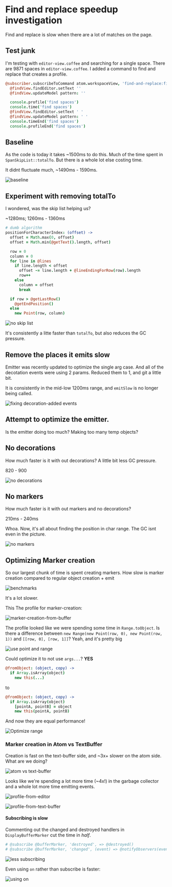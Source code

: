 # Find and replace speedup investigation

Find and replace is slow when there are a lot of matches on the page.

## Test junk

I'm testing with `editor-view.coffee` and searching for a single space. There are 9871 spaces in `editor-view.coffee`. I added a command to find and replace that creates a profile.

```coffee
@subscriber.subscribeToCommand atom.workspaceView, 'find-and-replace:find-space-profile', =>
  @findView.findEditor.setText ''
  @findView.updateModel pattern: ''

  console.profile('find spaces')
  console.time('find spaces')
  @findView.findEditor.setText ' '
  @findView.updateModel pattern: ' '
  console.timeEnd('find spaces')
  console.profileEnd('find spaces')
```

## Baseline

As the code is today it takes ~1500ms to do this. Much of the time spent in `SpanSkipList::totalTo`. But there is a whole lot else costing time.

It didnt fluctuate much, ~1490ms - 1590ms.

![baseline](https://cloud.githubusercontent.com/assets/69169/3914724/4337a990-234c-11e4-870c-3ea06c0342dc.png)

## Experiment with removing totalTo

I wondered, was the skip list helping us?

~1280ms; 1260ms - 1360ms

```coffee
# dumb algorithm
positionForCharacterIndex: (offset) ->
  offset = Math.max(0, offset)
  offset = Math.min(@getText().length, offset)

  row = 0
  column = 0
  for line in @lines
    if line.length < offset
      offset -= line.length + @lineEndingForRow(row).length
      row++
    else
      column = offset
      break

  if row > @getLastRow()
    @getEndPosition()
  else
    new Point(row, column)
```

![no skip list](https://cloud.githubusercontent.com/assets/69169/3914767/36263b8a-234d-11e4-9837-13f302d8805f.png)

It's consistently a litte faster than `totalTo`, but also reduces the GC pressure.

## Remove the places it emits slow

Emitter was recently updated to optimize the single arg case. And all of the decotation events were using 2 params. Reduced them to 1, and git a little bit.

It is consistently in the mid-low 1200ms range, and `emitSlow` is no longer being called.

![fixing decoration-added events](https://cloud.githubusercontent.com/assets/69169/3914801/21e5a740-234e-11e4-9ee3-9fbb692cd53a.png)

## Attempt to optimize the emitter.

Is the emitter doing too much? Making too many temp objects?

## No decorations

How much faster is it with out decorations? A little bit less GC pressure.

820 - 900

![no decorations](https://cloud.githubusercontent.com/assets/69169/3914920/4f1176c4-2351-11e4-80b0-bcd23821cf7a.png)

## No markers

How much faster is it with out markers and no decorations?

210ms - 240ms

Whoa. Now, it's all about finding the position in char range. The GC isnt even in the picture.

![no markers](https://cloud.githubusercontent.com/assets/69169/3914913/db1a84cc-2350-11e4-986f-f2feab722cde.png)

## Optimizing Marker creation

So our largest chunk of time is spent creating markers. How slow is marker creation compared to regular object creation + emit

![benchmarks](https://cloud.githubusercontent.com/assets/69169/3939214/2dc9d96a-24c4-11e4-8d3f-757a14b6a60f.png)

It's a lot slower.

This The profile for marker-creation:

![marker-creation-from-buffer](https://cloud.githubusercontent.com/assets/69169/3939227/74b32da4-24c4-11e4-8468-c3098b35b0a4.png)

The profile looked like we were spending some time in `Range.toObject`. Is there a difference between `new Range(new Point(row, 0), new Point(row, 1))` and `[[row, 0], [row, 1]]`? Yeah, and it's pretty big

![use point and range](https://cloud.githubusercontent.com/assets/69169/3939920/7daf04f8-24d0-11e4-9a0d-9b8cdd87f43b.png)

Could optimize it to not use `args...`? __YES__

```coffee
@fromObject: (object, copy) ->
  if Array.isArray(object)
    new this(...)
```

to

```coffee
@fromObject: (object, copy) ->
  if Array.isArray(object)
    [pointA, pointB] = object
    new this(pointA, pointB)
```

And now they are equal performance!

![Optimize range](https://cloud.githubusercontent.com/assets/69169/3939966/83850264-24d1-11e4-81f0-43fc2ed39dc0.png)

### Marker creation in Atom vs TextBuffer

Creation is fast on the text-buffer side, and ~3x+ slower on the atom side. What are we doing?

![atom vs text-buffer](https://cloud.githubusercontent.com/assets/69169/3940109/6962e758-24d5-11e4-92d7-3384f4f98116.png)

Looks like we're spending a lot more time (~4x!) in the garbage collector and a whole lot more time emitting events.

![profile-from-editor](https://cloud.githubusercontent.com/assets/69169/3940132/15fdc6c2-24d6-11e4-8b31-6d4780bf3fba.png)

![profile-from-text-buffer](https://cloud.githubusercontent.com/assets/69169/3940131/15fab5a4-24d6-11e4-8d57-258c4c390b96.png)

#### Subscribing is slow

Commenting out the changed and destroyed handlers in `DisplayBufferMarker` cut the time in _half_.

```coffee
# @subscribe @bufferMarker, 'destroyed', => @destroyed()
# @subscribe @bufferMarker, 'changed', (event) => @notifyObservers(event)
```

![less subscribing](https://cloud.githubusercontent.com/assets/69169/3940319/a1c6c3de-24db-11e4-8da8-bd320b1b1b34.png)

Even using `on` rather than subscribe is faster:

![using on](https://cloud.githubusercontent.com/assets/69169/3940321/d4f5bd96-24db-11e4-8dd6-397c724adbd6.png)
